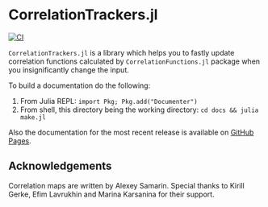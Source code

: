 # CorrelationTrackers.jl
[![CI](https://github.com/shamazmazum/CorrelationTrackers.jl/actions/workflows/test.yml/badge.svg)](https://github.com/shamazmazum/CorrelationTrackers.jl/actions/workflows/test.yml)

`CorrelationTrackers.jl` is a library which helps you to fastly update correlation
functions calculated by `CorrelationFunctions.jl` package when you
insignificantly change the input.

To build a documentation do the following:

1. From Julia REPL: `import Pkg; Pkg.add("Documenter")`
2. From shell, this directory being the working directory: `cd docs && julia make.jl`

Also the documentation for the most recent release is available on
[GitHub Pages](https://shamazmazum.github.io/CorrelationTrackers.jl/v0.1.0/).

## Acknowledgements

Correlation maps are written by Alexey Samarin. Special thanks to Kirill Gerke,
Efim Lavrukhin and  Marina Karsanina for their support.
